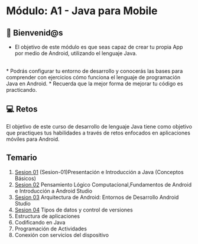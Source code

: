 # Módulo: A1 - Java para Mobile

## 👋 Bienvenid@s
 - El objetivo de este módulo es que seas capaz de crear tu propia App por medio de Android, utilizando el lenguaje Java.
 <br>
* Podrás configurar tu entorno de desarrollo y conocerás las bases para comprender con ejercicios cómo funciona el lenguaje de programación Java en Android. 
* Recuerda que la mejor forma de mejorar tu código es practicando.

## 💻 Retos

El objetivo de este curso de desarrollo de lenguaje Java tiene como objetivo que practiques tus habilidades a través de retos enfocados en aplicaciones móviles para Android. 

## Temario

1. [Sesion 01](Sesion-02)&nbsp;(Sesion-01)Presentación e Introducción a Java (Conceptos Básicos)
2. [Sesion 02](Sesion-02)&nbsp;Pensamiento Lógico Computacional,Fundamentos de Android e Introducción a Android Studio
3. [Sesion 03](Sesion-03)&nbsp;Arquitectura de Android: Entornos de Desarrollo Android Studio
4. [Sesion 04](Sesion-04)&nbsp;Tipos de datos y control de versiones
5. Estructura de aplicaciones
6. Codificando en Java
7. Programación de Actividades
8. Conexión con servicios del dispositivo